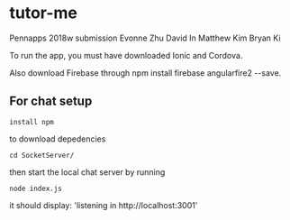 # tutor-me
Pennapps 2018w submission
Evonne Zhu
David In
Matthew Kim
Bryan Ki


To run the app, you must have downloaded Ionic and Cordova.

Also download Firebase through npm install firebase angularfire2 --save.

## For chat setup


```
install npm
```
to download depedencies

```
cd SocketServer/
```
then start the local chat server by running 
```
node index.js
```
it should display: 'listening in http://localhost:3001'
